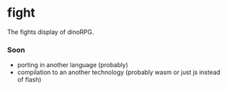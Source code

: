 # fight
The fights display of dinoRPG.
### Soon
 - porting in another language (probably)
 - compilation to an another technology (probably wasm or just js instead of flash)
